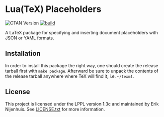 # Lua(TeX) Placeholders
![CTAN Version](https://img.shields.io/ctan/v/lua-placeholders)
[![build](https://github.com/Xerdi/lua-placeholders/actions/workflows/build.yml/badge.svg)](https://github.com/Xerdi/lua-placeholders/actions/workflows/build.yml)

A LaTeX package for specifying and inserting document placeholders with JSON or YAML formats.

## Installation
In order to install this package the right way, one should create the release tarball first with `make package`.
Afterward be sure to unpack the contents of the release tarball anywhere where TeX will find it, i.e. `~/texmf`.

## License
This project is licensed under the LPPL version 1.3c and maintained by Erik Nijenhuis.
See [LICENSE.txt](LICENSE.txt) for more information.
